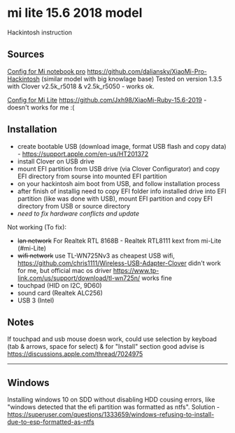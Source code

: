 # mi lite 15.6 2018 model
Hackintosh instruction

## Sources
[Config for Mi notebook pro](#mi-pro) https://github.com/daliansky/XiaoMi-Pro-Hackintosh (similar model with big knowlage base)
Tested on version 1.3.5 with Clover v2.5k_r5018 & v2.5k_r5050 - works ok.

[Config for Mi Lite](#mi-Lite) https://github.com/Jxh98/XiaoMi-Ruby-15.6-2019 - doesn't works for me :(

## Installation
- create bootable USB (download image, format USB flash and copy data) - https://support.apple.com/en-us/HT201372
- install Clover on USB drive
- mount EFI partition from USB drive (via Clover Configurator) and copy EFI directory from sourse into mounted EFI partition
- on your hackintosh aim boot from USB, and follow installation process
- after finish of installig need to copy EFI folder info installed drive into EFI partition (like was done with USB), mount EFI partition and copy EFI directory from USB or source directory
- *need to fix hardware conflicts and update*

Not working (To fix):
- ~~lan network~~ For Realtek RTL 8168B - Realtek RTL8111 kext from mi-Lite (#mi-Lite)
- ~~wifi network~~ use TL-WN725Nv3 as cheapest USB wifi, https://github.com/chris1111/Wireless-USB-Adapter-Clover didn't work for me, but official mac os driver https://www.tp-link.com/us/support/download/tl-wn725n/ works fine
- touchpad (HID on I2C, 9D60)
- sound card (Realtek ALC256)
- USB 3 (Intel)


## Notes
If touchpad and usb mouse doesn work, could use selection by keyboad (tab & arrows, space for select) & for "Install" section good advise is https://discussions.apple.com/thread/7024975

----------------------------------------------------

## Windows
Installing windows 10 on SDD without disabling HDD cousing errors, like "windows detected that the efi partition was formatted as ntfs".
Solution - https://superuser.com/questions/1333659/windows-refusing-to-install-due-to-esp-formatted-as-ntfs
